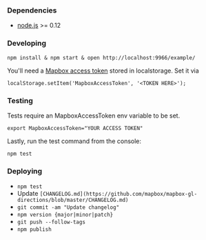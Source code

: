 ### Dependencies

- [node.js](https://nodejs.org/en/) >= 0.12

### Developing

    npm install & npm start & open http://localhost:9966/example/

You'll need a [Mapbox access token](https://www.mapbox.com/help/create-api-access-token/) stored in localstorage. Set it via

    localStorage.setItem('MapboxAccessToken', '<TOKEN HERE>');

### Testing

Tests require an MapboxAccessToken env variable to be set.

    export MapboxAccessToken="YOUR ACCESS TOKEN"

Lastly, run the test command from the console:

    npm test

### Deploying

- `npm test`
- Update `[CHANGELOG.md](https://github.com/mapbox/mapbox-gl-directions/blob/master/CHANGELOG.md)`
- `git commit -am "Update changelog"`
- `npm version {major|minor|patch}`
- `git push --follow-tags`
- `npm publish`
